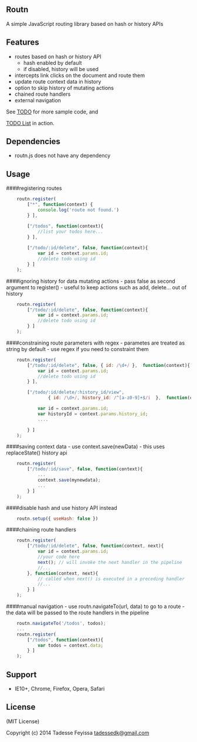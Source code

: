 Routn
-----
A simple JavaScript routing library based on hash or history APIs

Features
---------
- routes based on hash or history API 
	- hash enabled by default
	- if disabled, history will be used 
- intercepts link clicks on the document and route them
- update route context data in history
- option to skip history of mutating actions
- chained route handlers 
- external navigation

See [TODO](todos.js) for more sample code, and

[TODO List](http://tadessetdk.github.io/routn/todos.html) in action.

Dependencies
------------
- routn.js does not have any dependency

Usage
-----

####registering routes

```javascript 
	routn.register(
		["*", function(context) { 
			console.log('route not found.')
		} ],

		["/todos", function(context){
			//list your todos here...
		} ],
	
		["/todo/:id/delete", false, function(context){
			var id = context.params.id;
			//delete todo using id
		} ]
	);
```

####ignoring history for data mutating actions
	- pass false as second argument to register()
	- useful to keep actions such as add, delete... out of history

```javascript 
	routn.register(		
		["/todo/:id/delete", false, function(context){
			var id = context.params.id;
			//delete todo using id
		} ]
	);
```

####constraining route parameters with regex
	- parametes are treated as string by default
	- use regex if you need to constraint them

```javascript 
	routn.register(		
		["/todo/:id/delete", false, { id: /\d+/ },  function(context){
			var id = context.params.id;
			//delete todo using id
		} ],

		["/todo/:id/delete/:history_id/view", 
				{ id: /\d+/, history_id: /^[a-z0-9]+$/i  },  function(context){

			var id = context.params.id;
			var historyId = context.params.history_id;
			....

		} ]
	);
```

####saving context data
	- use context.save(newData)
	- this uses replaceState() history api 

```javascript 
	routn.register(		
		["/todo/:id/save", false, function(context){
			...
			context.save(mynewdata);
			...
		} ]
	);
```

####disable hash and use history API instead
```javascript 
	routn.setup({ useHash: false })
```

####chaining route handlers
```javascript 
	routn.register(		
		["/todo/:id/delete", false, function(context, next){
			var id = context.params.id;
			//your code here
			next(); // will invoke the next handler in the pipeline
			//...
		}, function(context, next){
			// called when next() is executed in a preceding handler
			//...
		} ]
	);
```

####manual navigation
	- use routn.navigateTo(url, data) to go to a route
	- the data will be passed to the route handlers in the pipeline

```javascript 
	routn.navigateTo('/todos', todos);	
	...
	routn.register(		
		["/todos", function(context){
			var todos = context.data;
		} ]
	);
```

Support
-------
- IE10+, Chrome, Firefox, Opera, Safari

License
--------
(MIT License)

Copyright (c) 2014 Tadesse Feyissa <tadessedk@gmail.com>
